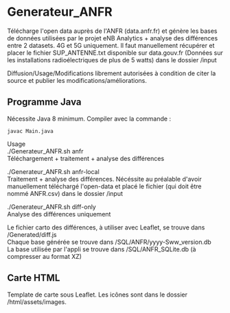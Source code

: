 # Generateur_ANFR
Télécharge l'open data auprès de l'ANFR (data.anfr.fr) et génère les bases de données utilisées par le projet eNB Analytics + analyse des différences entre 2 datasets. 4G et 5G uniquement.
Il faut manuellement récupérer et placer le fichier SUP_ANTENNE.txt disponible sur data.gouv.fr (Données sur les installations radioélectriques de plus de 5 watts) dans le dossier /input

Diffusion/Usage/Modifications librement autorisées à condition de citer la source et publier les modifications/améliorations.

## Programme Java

Nécessite Java 8 minimum. Compiler avec la commande :
```
javac Main.java
```
Usage<br />
./Generateur_ANFR.sh anfr<br />
Téléchargement + traitement + analyse des différences 

./Generateur_ANFR.sh anfr-local<br />
Traitement + analyse des différences. Nécéssite au préalable d'avoir manuellement téléchargé l'open-data et placé le fichier (qui doit être nommé ANFR.csv) dans le dossier /input

./Generateur_ANFR.sh diff-only<br />
Analyse des différences uniquement


Le fichier carto des différences, à utiliser avec Leaflet, se trouve dans /Generated/diff.js<br />
Chaque base générée se trouve dans /SQL/ANFR/yyyy-Sww_version.db<br />
La base utilisée par l'appli se trouve dans /SQL/ANFR_SQLite.db (à compresser au format XZ)


## Carte HTML
Template de carte sous Leaflet. Les icônes sont dans le dossier /html/assets/images.
